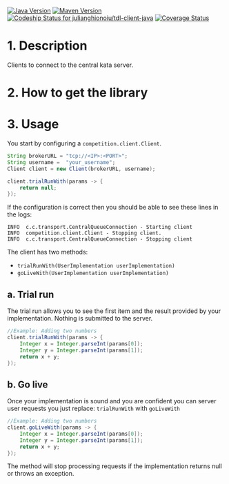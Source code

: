 [![Java Version](http://img.shields.io/badge/Java-1.8-blue.svg)](http://www.oracle.com/technetwork/java/javase/downloads/jdk8-downloads-2133151.html)
[![Maven Version](http://img.shields.io/maven-central/v/ro.ghionoiu/tdl-client-java.svg)](http://search.maven.org/#search%7Cgav%7C1%7Cg%3A%22ro.ghionoiu%22%20AND%20a%3A%22tdl-client-java%22)
[![Codeship Status for julianghionoiu/tdl-client-java](https://img.shields.io/codeship/da7ca170-097e-0133-70b1-36ea30c979a9.svg)](https://codeship.com/projects/90604)
[![Coverage Status](https://coveralls.io/repos/julianghionoiu/tdl-client-java/badge.svg?branch=master&service=github)](https://coveralls.io/github/julianghionoiu/tdl-client-java?branch=master)

# 1. Description
Clients to connect to the central kata server.


# 2. How to get the library


# 3. Usage

You start by configuring a `competition.client.Client`.

```java
String brokerURL = "tcp://<IP>:<PORT>"; 
String username =  "your_username";
Client client = new Client(brokerURL, username);

client.trialRunWith(params -> {
    return null;
});
```

If the configuration is correct then you should be able to see these lines in the logs:

```text
INFO  c.c.transport.CentralQueueConnection - Starting client
INFO  competition.client.Client - Stopping client.
INFO  c.c.transport.CentralQueueConnection - Stopping client
```


The client has two methods:
 - `trialRunWith(UserImplementation userImplementation)`
 - `goLiveWith(UserImplementation userImplementation)`
 
## a. Trial run

The trial run allows you to see the first item and the result provided by your implementation.
Nothing is submitted to the server.

```java
//Example: Adding two numbers
client.trialRunWith(params -> {
    Integer x = Integer.parseInt(params[0]);
    Integer y = Integer.parseInt(params[1]);
    return x + y;
});
```

## b. Go live

Once your implementation is sound and you are confident you can server user requests you just replace: `trialRunWith` with `goLiveWith`

```java
//Example: Adding two numbers
client.goLiveWith(params -> {
    Integer x = Integer.parseInt(params[0]);
    Integer y = Integer.parseInt(params[1]);
    return x + y;
});
```

The method will stop processing requests if the implementation returns null or throws an exception.
